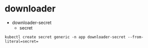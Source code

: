 # downloader
* downloader-secret
    - secret
```shell
kubectl create secret generic -n app downloader-secret --from-literal=secret=
```
